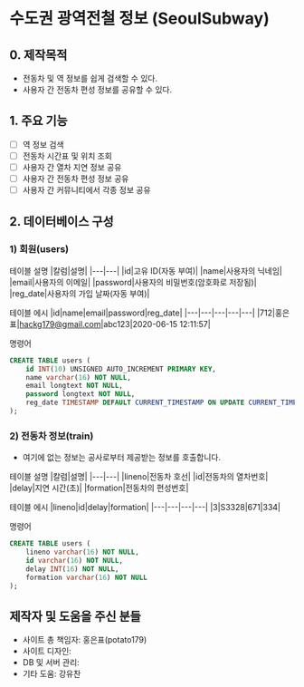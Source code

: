 # 수도권 광역전철 정보 (SeoulSubway)
## 0. 제작목적
- 전동차 및 역 정보를 쉽게 검색할 수 있다.
- 사용자 간 전동차 편성 정보를 공유할 수 있다.

## 1. 주요 기능
- [ ] 역 정보 검색
- [ ] 전동차 시간표 및 위치 조회
- [ ] 사용자 간 열차 지연 정보 공유
- [ ] 사용자 간 전동차 편성 정보 공유
- [ ] 사용자 간 커뮤니티에서 각종 정보 공유

## 2. 데이터베이스 구성
### 1) 회원(users)
테이블 설명
|칼럼|설명|
|---|---|
|id|고유 ID(자동 부여)|
|name|사용자의 닉네임|
|email|사용자의 이메일|
|password|사용자의 비밀번호(암호화로 저장됨)|
|reg_date|사용자의 가입 날짜(자동 부여)|

테이블 에시
|id|name|email|password|reg_date|
|---|---|---|---|---|
|712|홍은표|hackg179@gmail.com|abc123|2020-06-15 12:11:57|

명령어
```sql
CREATE TABLE users (
    id INT(10) UNSIGNED AUTO_INCREMENT PRIMARY KEY,
    name varchar(16) NOT NULL,
    email longtext NOT NULL,
    password longtext NOT NULL,
    reg_date TIMESTAMP DEFAULT CURRENT_TIMESTAMP ON UPDATE CURRENT_TIMESTAMP
);
```

### 2) 전동차 정보(train)
* 여기에 없는 정보는 공사로부터 제공받는 정보를 호출합니다.

테이블 설명
|칼럼|설명|
|---|---|
|lineno|전동차 호선|
|id|전동차의 열차번호|
|delay|지연 시간(초)|
|formation|전동차의 편성번호|

테이블 에시
|lineno|id|delay|formation|
|---|---|---|---|
|3|S3328|671|334|

명령어
```sql
CREATE TABLE users (
    lineno varchar(16) NOT NULL,
    id varchar(16) NOT NULL,
    delay INT(16) NOT NULL,
    formation varchar(16) NOT NULL
);
```

## 제작자 및 도움을 주신 분들
- 사이트 총 책임자: 홍은표(potato179)
- 사이트 디자인: 
- DB 및 서버 관리:
- 기타 도움: 강유찬